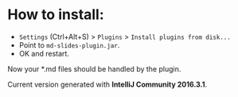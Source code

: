 # How to install:

- `Settings` (Ctrl+Alt+S) > `Plugins` > `Install plugins from disk...`
- Point to `md-slides-plugin.jar`.
- OK and restart.


Now your *.md files should be handled by the plugin.

Current version generated with **IntelliJ Community 2016.3.1**.